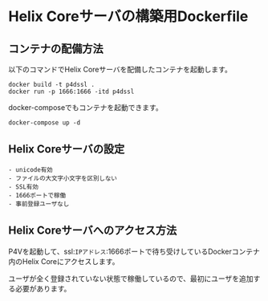 # Helix Coreサーバの構築用Dockerfile

## コンテナの配備方法
以下のコマンドでHelix Coreサーバを配備したコンテナを起動します。
```
docker build -t p4dssl .
docker run -p 1666:1666 -itd p4dssl
```

docker-composeでもコンテナを起動できます。
```
docker-compose up -d
```

## Helix Coreサーバの設定
```
- unicode有効
- ファイルの大文字小文字を区別しない
- SSL有効
- 1666ポートで稼働
- 事前登録ユーザなし
```

## Helix Coreサーバへのアクセス方法
P4Vを起動して、ssl:`IPアドレス`:1666ポートで待ち受けしているDockerコンテナ内のHelix Coreにアクセスします。

ユーザが全く登録されていない状態で稼働しているので、最初にユーザを追加する必要があります。
